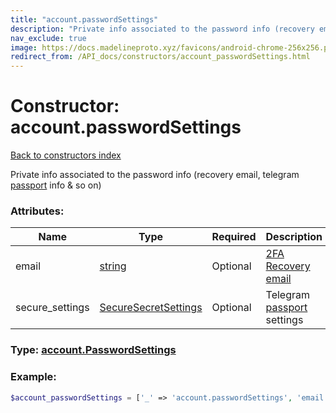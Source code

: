 ```yaml
---
title: "account.passwordSettings"
description: "Private info associated to the password info (recovery email, telegram passport info & so on)"
nav_exclude: true
image: https://docs.madelineproto.xyz/favicons/android-chrome-256x256.png
redirect_from: /API_docs/constructors/account_passwordSettings.html
---
```

# Constructor: account.passwordSettings  
[Back to constructors index](/API_docs/constructors/index.md)



Private info associated to the password info (recovery email, telegram [passport](https://core.telegram.org/passport) info &amp; so on)

### Attributes:

| Name     |    Type       | Required | Description |
|----------|---------------|----------|-------------|
|email|[string](/API_docs/types/string.md) | Optional|[2FA Recovery email](https://core.telegram.org/api/srp#email-verification)|
|secure\_settings|[SecureSecretSettings](/API_docs/types/SecureSecretSettings.md) | Optional|Telegram [passport](https://core.telegram.org/passport) settings|



### Type: [account.PasswordSettings](/API_docs/types/account.PasswordSettings.md)


### Example:

```php
$account_passwordSettings = ['_' => 'account.passwordSettings', 'email' => 'string', 'secure_settings' => SecureSecretSettings];
```  
